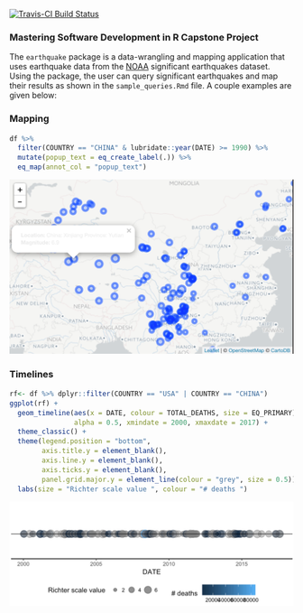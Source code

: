 [![Travis-CI Build Status](https://travis-ci.org/galen211/msdr-capstone.svg?branch=master)](https://travis-ci.org/galen211/msdr-capstone.svg?branch=master)

### Mastering Software Development in R Capstone Project
The `earthquake` package is a data-wrangling and mapping application that uses earthquake data from the [NOAA](https://www.ngdc.noaa.gov/nndc/struts/form?t=101650&s=1&d=1) significant earthquakes dataset.  Using the package, the user can query significant earthquakes and map their results as shown in the `sample_queries.Rmd` file.  A couple examples are given below:

### Mapping
```r
df %>%
  filter(COUNTRY == "CHINA" & lubridate::year(DATE) >= 1990) %>%
  mutate(popup_text = eq_create_label(.)) %>%
  eq_map(annot_col = "popup_text")
```
![china_earthquakes.png](china_earthquakes.png)

### Timelines
```r
rf<- df %>% dplyr::filter(COUNTRY == "USA" | COUNTRY == "CHINA")
ggplot(rf) +
  geom_timeline(aes(x = DATE, colour = TOTAL_DEATHS, size = EQ_PRIMARY),
                alpha = 0.5, xmindate = 2000, xmaxdate = 2017) +
  theme_classic() +
  theme(legend.position = "bottom",
        axis.title.y = element_blank(),
        axis.line.y = element_blank(),
        axis.ticks.y = element_blank(),
        panel.grid.major.y = element_line(colour = "grey", size = 0.5)) +
  labs(size = "Richter scale value ", colour = "# deaths ")
```
![earthquake_timeline.png](earthquake_timeline.png)
